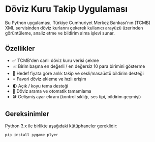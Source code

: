 # Döviz Kuru Takip Uygulaması

Bu Python uygulaması, Türkiye Cumhuriyet Merkez Bankası'nın (TCMB) XML servisinden döviz kurlarını çekerek kullanıcı arayüzü üzerinden görüntüleme, analiz etme ve bildirim alma işlevi sunar.

## Özellikler

- ✅ TCMB'den canlı döviz kuru verisi çekme
- 📈 Birim başına en değerli / en değersiz 10 para birimini gösterme
- 🔔 Hedef fiyata göre anlık takip ve sesli/masaüstü bildirim desteği
- ⭐ Favori döviz ekleme ve hızlı erişim
- 🌓 Açık / koyu tema desteği
- 🔎 Döviz arama ve otomatik tamamlama
- 🛠 Gelişmiş ayar ekranı (kontrol sıklığı, ses tipi, bildirim geçmişi)

## Gereksinimler

Python 3.x ile birlikte aşağıdaki kütüphaneler gereklidir:

```bash
pip install pygame plyer
